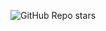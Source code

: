 ![GitHub Repo stars](https://img.shields.io/github/stars/https%3A%2F%2Fgithub.com%2Fzardan4/https%3A%2F%2Fgithub.com%2Fzardan4%2Fpetition-rest)

